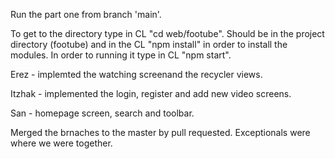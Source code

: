 Run the part one from branch 'main'.

To get to the directory type in CL "cd web/footube".
Should be in the project directory (footube) and in the CL "npm install" in order to install the modules.
In order to running it type in CL "npm start".


Erez - implemted the watching screenand the recycler views.

Itzhak - implemented the login, register and add new video screens.

San - homepage screen, search and toolbar.

Merged the brnaches to the master by pull requested. Exceptionals were where we were together.
